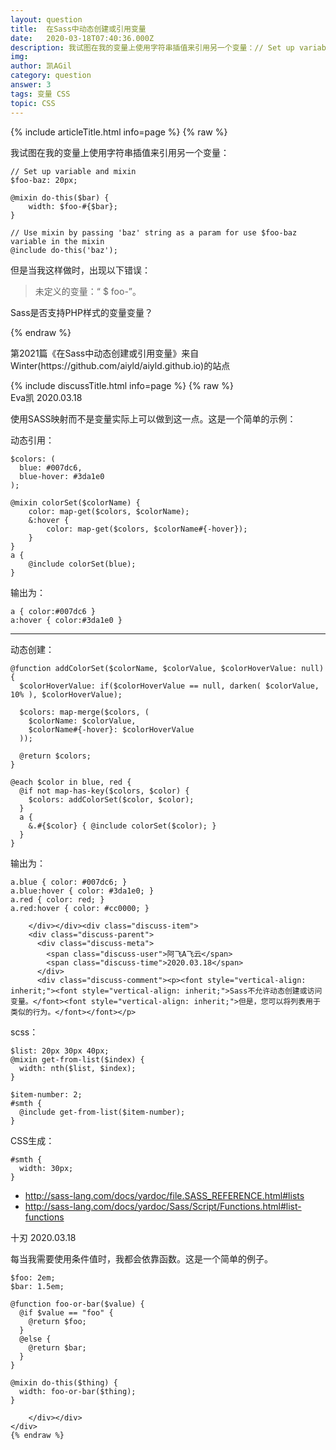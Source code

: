 ```yaml
---
layout: question
title:  在Sass中动态创建或引用变量
date:   2020-03-18T07:40:36.000Z
description: 我试图在我的变量上使用字符串插值来引用另一个变量：// Set up variable and mixin$foo-baz  20px;\`mix...
img: 
author: 凯AGil
category: question
answer: 3
tags: 变量 CSS
topic: CSS
---
```

<div class="article-root">
  <div class="article">
    {% include articleTitle.html info=page %}
    {% raw %}
    <div class="article-content"><p><font style="vertical-align: inherit;"><font style="vertical-align: inherit;">我试图在我的变量上使用字符串插值来引用另一个变量：</font></font></p>

<pre class="lang-scss prettyprint-override"><code>// Set up variable and mixin<font></font>
$foo-baz: 20px;<font></font>
<font></font>
@mixin do-this($bar) {<font></font>
    width: $foo-#{$bar};<font></font>
}<font></font>
<font></font>
// Use mixin by passing 'baz' string as a param for use $foo-baz variable in the mixin<font></font>
@include do-this('baz');<font></font>
</code></pre>

<p><font style="vertical-align: inherit;"><font style="vertical-align: inherit;">但是当我这样做时，出现以下错误：</font></font></p>

<blockquote>
  <p><font style="vertical-align: inherit;"><font style="vertical-align: inherit;">未定义的变量：“ $ foo-”。</font></font></p>
</blockquote>

<p><font style="vertical-align: inherit;"><font style="vertical-align: inherit;">Sass是否支持PHP样式的变量变量？</font></font></p></div>
    {% endraw %}
  </div>
  <p class="winter_mark">第2021篇《在Sass中动态创建或引用变量》来自Winter(https://github.com/aiyld/aiyld.github.io)的站点</p>
  <div class="discuss-wrapper">
    {% include discussTitle.html info=page %}
    {% raw %}
    <div class="discuss-list">
    <div class="discuss-item">
        <div class="discuss-parent">
          <div class="discuss-meta">
            <span class="discuss-user">Eva凯</span>
            <span class="discuss-time">2020.03.18</span>
          </div>
          <div class="discuss-comment"><p><font style="vertical-align: inherit;"><font style="vertical-align: inherit;">使用SASS映射而不是变量实际上可以做到这一点。</font><font style="vertical-align: inherit;">这是一个简单的示例：</font></font></p>

<p><font style="vertical-align: inherit;"><font style="vertical-align: inherit;">动态引用：</font></font></p>

<pre><code>$colors: (<font></font>
  blue: #007dc6,<font></font>
  blue-hover: #3da1e0<font></font>
);<font></font>
<font></font>
@mixin colorSet($colorName) {<font></font>
    color: map-get($colors, $colorName);<font></font>
    &amp;:hover {<font></font>
        color: map-get($colors, $colorName#{-hover});<font></font>
    }<font></font>
}<font></font>
a {<font></font>
    @include colorSet(blue);<font></font>
}<font></font>
</code></pre>

<p><font style="vertical-align: inherit;"><font style="vertical-align: inherit;">输出为：</font></font></p>

<pre><code>a { color:#007dc6 }<font></font>
a:hover { color:#3da1e0 }<font></font>
</code></pre>

<hr>

<p><font style="vertical-align: inherit;"><font style="vertical-align: inherit;">动态创建：</font></font></p>

<pre><code>@function addColorSet($colorName, $colorValue, $colorHoverValue: null) {<font></font>
  $colorHoverValue: if($colorHoverValue == null, darken( $colorValue, 10% ), $colorHoverValue);<font></font>
<font></font>
  $colors: map-merge($colors, (<font></font>
    $colorName: $colorValue,<font></font>
    $colorName#{-hover}: $colorHoverValue<font></font>
  ));<font></font>
<font></font>
  @return $colors;<font></font>
}<font></font>
<font></font>
@each $color in blue, red {<font></font>
  @if not map-has-key($colors, $color) {<font></font>
    $colors: addColorSet($color, $color);<font></font>
  }<font></font>
  a {<font></font>
    &amp;.#{$color} { @include colorSet($color); }<font></font>
  }<font></font>
}<font></font>
</code></pre>

<p><font style="vertical-align: inherit;"><font style="vertical-align: inherit;">输出为：</font></font></p>

<pre><code>a.blue { color: #007dc6; }<font></font>
a.blue:hover { color: #3da1e0; }<font></font>
a.red { color: red; }<font></font>
a.red:hover { color: #cc0000; }<font></font>
</code></pre></div>
        </div></div><div class="discuss-item">
        <div class="discuss-parent">
          <div class="discuss-meta">
            <span class="discuss-user">阿飞A飞云</span>
            <span class="discuss-time">2020.03.18</span>
          </div>
          <div class="discuss-comment"><p><font style="vertical-align: inherit;"><font style="vertical-align: inherit;">Sass不允许动态创建或访问变量。</font><font style="vertical-align: inherit;">但是，您可以将列表用于类似的行为。</font></font></p>

<p><font style="vertical-align: inherit;"><font style="vertical-align: inherit;">scss：</font></font></p>

<pre><code>$list: 20px 30px 40px;    <font></font>
@mixin get-from-list($index) {<font></font>
  width: nth($list, $index);<font></font>
}<font></font>
<font></font>
$item-number: 2;<font></font>
#smth {<font></font>
  @include get-from-list($item-number);<font></font>
}<font></font>
</code></pre>

<p><font style="vertical-align: inherit;"><font style="vertical-align: inherit;">CSS生成：</font></font></p>

<pre><code>#smth {<font></font>
  width: 30px; <font></font>
}<font></font>
</code></pre>

<ul>
<li><a href="http://sass-lang.com/docs/yardoc/file.SASS_REFERENCE.html#lists" rel="noreferrer"><font style="vertical-align: inherit;"><font style="vertical-align: inherit;">http://sass-lang.com/docs/yardoc/file.SASS_REFERENCE.html#lists</font></font></a></li>
<li><a href="http://sass-lang.com/docs/yardoc/Sass/Script/Functions.html#list-functions" rel="noreferrer"><font style="vertical-align: inherit;"><font style="vertical-align: inherit;">http://sass-lang.com/docs/yardoc/Sass/Script/Functions.html#list-functions</font></font></a></li>
</ul></div>
        </div></div><div class="discuss-item">
        <div class="discuss-parent">
          <div class="discuss-meta">
            <span class="discuss-user">十刃</span>
            <span class="discuss-time">2020.03.18</span>
          </div>
          <div class="discuss-comment"><p><font style="vertical-align: inherit;"><font style="vertical-align: inherit;">每当我需要使用条件值时，我都会依靠函数。</font><font style="vertical-align: inherit;">这是一个简单的例子。</font></font></p>

<pre><code>$foo: 2em;<font></font>
$bar: 1.5em;<font></font>
<font></font>
@function foo-or-bar($value) {<font></font>
  @if $value == "foo" {<font></font>
    @return $foo;<font></font>
  }<font></font>
  @else {<font></font>
    @return $bar;<font></font>
  }<font></font>
}<font></font>
<font></font>
@mixin do-this($thing) {<font></font>
  width: foo-or-bar($thing);<font></font>
}<font></font>
</code></pre></div>
        </div></div>
    </div>
    {% endraw %}
  </div>
<div>
